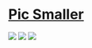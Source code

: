 # [Pic Smaller](https://github.com/joye61/pic-smaller)

![](https://img.shields.io/github/license/joye61/pic-smaller?style=flat-square) ![](https://img.shields.io/github/last-commit/scillidan/pic-smaller/main?label=last%20commit%20(fork)&style=flat-square) ![](https://img.shields.io/badge/Vercel-black?style=flat&logo=Vercel&logoColor=white)
